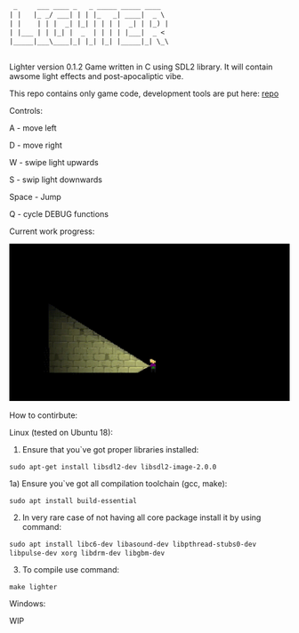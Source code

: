 ```
 _     ___ ____ _   _ _____ _____ ____  
| |   |_ _/ ___| | | |_   _| ____|  _ \ 
| |    | | |  _| |_| | | | |  _| | |_) |
| |___ | | |_| |  _  | | | | |___|  _ < 
|_____|___\____|_| |_| |_| |_____|_| \_\
                                        

```
Lighter version 0.1.2
Game written in C using SDL2 library.
It will contain awsome light effects and post-apocaliptic vibe.

This repo contains only game code, development tools are put here: [repo](https://github.com/lukaszszymankiewicz/ltools)

Controls:

A - move left

D - move right

W - swipe light upwards

S - swip light downwards

Space - Jump

Q - cycle DEBUG functions


Current work progress:

![A test image](screenshot.gif)

How to contirbute:

Linux (tested on Ubuntu 18):

1) Ensure that you`ve got proper libraries installed:

```
sudo apt-get install libsdl2-dev libsdl2-image-2.0.0 
```

1a) Ensure you`ve got all compilation toolchain (gcc, make):

```
sudo apt install build-essential
```

2) In very rare case of not having all core package install it by using command:

```
sudo apt install libc6-dev libasound-dev libpthread-stubs0-dev libpulse-dev xorg libdrm-dev libgbm-dev
```

3) To compile use command:

```
make lighter
```

Windows: 

WIP
